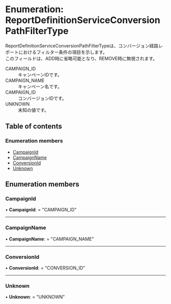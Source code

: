 # Enumeration: ReportDefinitionServiceConversionPathFilterType


<div lang=\"ja\">   ReportDefinitionServiceConversionPathFilterTypeは、コンバージョン経路レポートにおけるフィルター条件の項目を示します。<br>   このフィールドは、ADD時に省略可能となり、REMOVE時に無視されます。 </div>  <dl class=term>   <dt class=\"term__item\">CAMPAIGN_ID</dt>   <dd class=\"term__desc\"><span lang=\"ja\">キャンペーンIDです。</span></dd>   <dt class=\"term__item\">CAMPAIGN_NAME</dt>   <dd class=\"term__desc\"><span lang=\"ja\">キャンペーン名です。</span></dd>   <dt class=\"term__item\">CAMPAIGN_ID</dt>   <dd class=\"term__desc\"><span lang=\"ja\">コンバージョンIDです。</span></dd>   <dt class=\"term__item\">UNKNOWN</dt>   <dd class=\"term__desc\"><span lang=\"ja\">未知の値です。</span></dd> </dl>

## Table of contents

### Enumeration members

- [CampaignId](reportdefinitionserviceconversionpathfiltertype.md#campaignid)
- [CampaignName](reportdefinitionserviceconversionpathfiltertype.md#campaignname)
- [ConversionId](reportdefinitionserviceconversionpathfiltertype.md#conversionid)
- [Unknown](reportdefinitionserviceconversionpathfiltertype.md#unknown)

## Enumeration members

### CampaignId

• **CampaignId**: = "CAMPAIGN\_ID"

___

### CampaignName

• **CampaignName**: = "CAMPAIGN\_NAME"

___

### ConversionId

• **ConversionId**: = "CONVERSION\_ID"

___

### Unknown

• **Unknown**: = "UNKNOWN"
